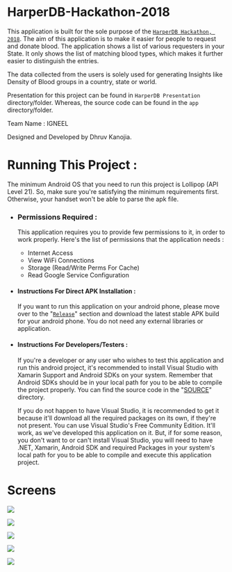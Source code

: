 # HarperDB-Hackathon-2018

This application is built for the sole purpose of the [`HarperDB Hackathon, 2018`](www.harperdb.io/harperdb-virtual-hackathon-2018). The aim of this application is to make it easier for people to request and donate blood. The application shows a list of various requesters in your State. It only shows the list of matching blood types, which makes it further easier to distinguish the entries.

The data collected from the users is solely used for generating Insights like Density of Blood groups in a country, state or world.

Presentation for this project can be found in `HarperDB Presentation` directory/folder. Whereas, the source code can be found in the `app` directory/folder.

Team Name : IGNEEL

Designed and Developed by Dhruv Kanojia.


# Running This Project :

The minimum Android OS that you need to run this project is Lollipop (API Level 21). So, make sure you're satisfying the minimum requirements first. Otherwise, your handset won't be able to parse the apk file.

- ### Permissions Required :
    This application requires you to provide few permissions to it, in order to work properly. Here's the list of permissions that the application needs :
    - Internet Access
    - View WiFi Connections
    - Storage (Read/Write Perms For Cache)
    - Read Google Service Configuration
    
- #### Instructions For Direct APK Installation :
    If you want to run this application on your android phone, please move over to the "[`Release`](https://github.com/Xonshiz/HarperDB-Hackathon-2018/releases/latest)" section and download the latest stable APK build for your android phone. You do not need any external libraries or application.

- #### Instructions For Developers/Testers :
     If you're a developer or any user who wishes to test this application and run this android project, it's recommended to install Visual Studio with Xamarin Support and Android SDKs on your system. Remember that Android SDKs should be in your local path for you to be able to compile the project properly. You can find the source code in the "[SOURCE](https://github.com/Xonshiz/HarperDB-Hackathon-2018/tree/master/app/BloodConnect)" directory.

    If you do not happen to have Visual Studio, it is recommended to get it because it'll download all the required packages on its own, if they're not present. You can use Visual Studio's Free Community Edition. It'll work, as we've developed this application on it.
But, if for some reason, you don't want to or can't install Visual Studio, you will need to have .NET, Xamarin, Android SDK and required Packages in your system's local path for you to be able to compile and execute this application project.



# Screens

![](images/3.png?raw=true)

![](images/4.png?raw=true)

![](images/6.png?raw=true)

![](images/7.png?raw=true)

![](images/8.png?raw=true)

